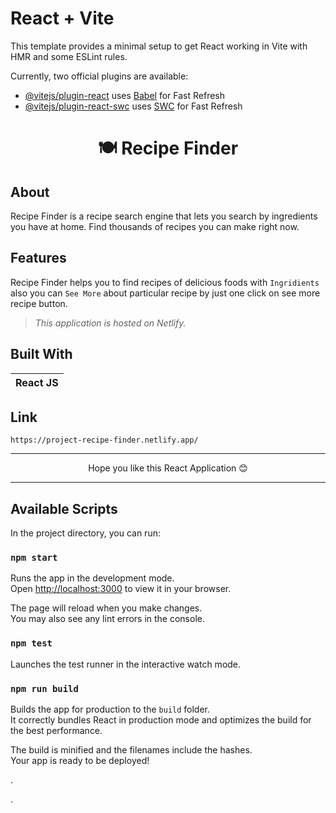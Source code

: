 # React + Vite

This template provides a minimal setup to get React working in Vite with HMR and some ESLint rules.

Currently, two official plugins are available:

- [@vitejs/plugin-react](https://github.com/vitejs/vite-plugin-react/blob/main/packages/plugin-react/README.md) uses [Babel](https://babeljs.io/) for Fast Refresh
- [@vitejs/plugin-react-swc](https://github.com/vitejs/vite-plugin-react-swc) uses [SWC](https://swc.rs/) for Fast Refresh



<h1 align='center'>🍽️ Recipe Finder</h1>

## About
Recipe Finder is a recipe search engine that lets you search by ingredients you have at home. Find thousands of recipes you can make right now.

## Features
Recipe Finder helps you to find recipes of delicious foods with `Ingridients` also you can `See More` about particular recipe by just one click on see more recipe button.

>_This application is hosted on Netlify._

## Built With
| React JS |
| --- |





## Link
```
https://project-recipe-finder.netlify.app/
```

---
<p align='center'>Hope you like this React Application 😊</p>

---



## Available Scripts

In the project directory, you can run:

### `npm start`

Runs the app in the development mode.\
Open [http://localhost:3000](http://localhost:3000) to view it in your browser.

The page will reload when you make changes.\
You may also see any lint errors in the console.

### `npm test`

Launches the test runner in the interactive watch mode.


### `npm run build`

Builds the app for production to the `build` folder.\
It correctly bundles React in production mode and optimizes the build for the best performance.

The build is minified and the filenames include the hashes.\
Your app is ready to be deployed!



.

.











